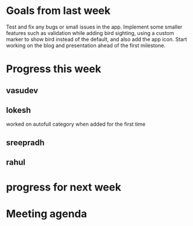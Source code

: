 # Goals from last week

Test and fix any bugs or small issues in the app.
Implement some smaller features such as validation while adding bird sighting, using a custom marker to show bird instead of the default, and also add the app icon.
Start working on the blog and presentation ahead of the first milestone.

# Progress this week

## vasudev


## lokesh
worked on autofull category when added for the first time
## sreepradh
## rahul

# progress for next week

# Meeting agenda